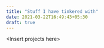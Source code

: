 ```yaml
---
title: "Stuff I have tinkered with"
date: 2021-03-22T16:49:43+05:30
draft: true
---
```

&lt;Insert projects here&gt;